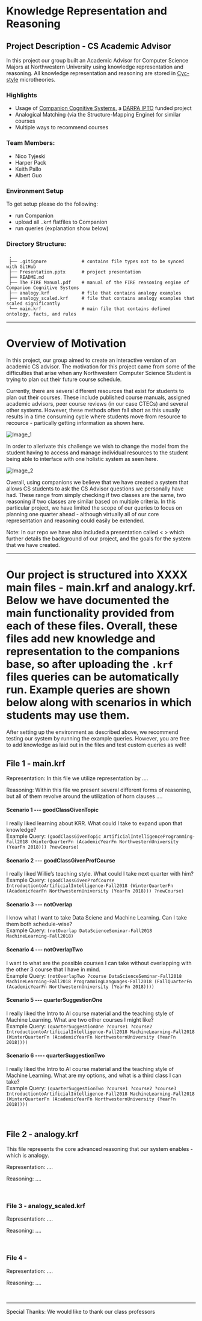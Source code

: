 # Knowledge Representation and Reasoning

## Project Description - CS Academic Advisor
In this project our group built an Academic Advisor for Computer Science Majors at Northwestern University using knowledge representation and reasoning. All knowledge representation and reasoning are stored in [Cyc-style](https://en.wikipedia.org/wiki/Cyc) microtheories.

### Highlights
- Usage of [Companion Cognitive Systems](http://www.qrg.northwestern.edu/ideas/companions-idea.htm), a [DARPA IPTO](https://en.wikipedia.org/wiki/Information_Processing_Techniques_Office) funded project
- Analogical Matching (via the Structure-Mapping Engine) for similar courses
- Multiple ways to recommend courses

### Team Members:
- Nico Tyjeski
- Harper Pack
- Keith Pallo
- Albert Guo

### Environment Setup
To get setup please do the following:
- run Companion
- upload all `.krf` flatfiles to Companion
- run queries (explanation show below)

### Directory Structure:
     .
     ├── .gitignore             # contains file types not to be synced with GitHub
     ├── Presentation.pptx      # project presentation                               
     ├── README.md                               
     ├── The FIRE Manual.pdf    # manual of the FIRE reasoning engine of Companion Cognitive Systems
     ├── analogy.krf            # file that contains analogy examples
     ├── analogy_scaled.krf     # file that contains analogy examples that scaled significantly
     └── main.krf               # main file that contains defined ontology, facts, and rules

------------------------------------------------------------------------------


# Overview of Motivation
In this project, our group aimed to create an interactive version of an academic CS advisor. The motivation for this project came from some of the difficulties that arise when any Northwestern Computer Science Student is trying to plan out their future course schedule.


Currently, there are several different resources that exist for students to plan out their courses. These include published course manuals, assigned academic advisors, peer course reviews (in our case CTECs) and several other systems. However, these methods often fall short as this usually results in a time consuming cycle where students move from resource to recource - partically getting information as shown here.

![Image_1](/images/readme_image_1.png)

In order to allerivate this challenge we wish to change the model from the student having to access and manage individual resources to the student being able to interface with one holistic system as seen here.

![Image_2](/images/readme_image_2.png)

Overall, using companions we believe that we have created a system that allows CS students to ask the CS Advisor questions we personally have had. These range from simply checking if two classes are the same, two reasoning if two classes are similar based on multiple criteria. In this particular project, we have limited the scope of our queries to focus on planning one quarter ahead - although virtually all of our core representation and reasoning could easily be extended.  


Note: In our repo we have also included a presentation called < > which further details the background of our project, and the goals for the system that we have created.

------------------------------------------------------------------------------



Our project is structured into XXXX main files - main.krf and analogy.krf. Below we have documented the main functionality provided from each of these files. Overall, these files add new knowledge and representation to the companions base, so after uploading the `.krf` files queries can be automatically run. Example queries are shown below along with scenarios in which students may use them.
=======


After setting up the environment as described above, we recommend testing our system by running the example queries. However, you are free to add knowledge as laid out in the files and test custom queries as well!



## File 1 - main.krf


Representation: In this file we utilize representation by ....

Reasoning: Within this file we present several different forms of reasoning, but all of them revolve around the utilization of horn clauses ....


#### Scenario 1 --- goodClassGivenTopic <br />
I really liked learning about KRR. What could I take to expand upon that knowledge? <br/>
Example Query: `(goodClassGivenTopic ArtificialIntelligenceProgramming-Fall2018 (WinterQuarterFn (AcademicYearFn NorthwesternUniversity (YearFn 2018))) ?newCourse)`

#### Scenario 2  --- goodClassGivenProfCourse  <br />
I really liked Willie’s teaching style. What could I take next quarter with him? <br/>
Example Query: `(goodClassGivenProfCourse IntroductiontoArtificialIntelligence-Fall2018 (WinterQuarterFn (AcademicYearFn NorthwesternUniversity (YearFn 2018))) ?newCourse)`

#### Scenario 3  ---  notOverlap <br/>
I know what I want to take Data Sciene and Machine Learning. Can I take them both schedule-wise? <br/>
Example Query: `(notOverlap DataScienceSeminar-Fall2018 MachineLearning-Fall2018)`

#### Scenario 4 --- notOverlapTwo <br/>
I want to what are the possible courses I can take without overlapping with the other 3 course that I have in mind. <br/>
Example Query: `(notOverlapTwo ?course DataScienceSeminar-Fall2018 MachineLearning-Fall2018 ProgrammingLanguages-Fall2018 (FallQuarterFn (AcademicYearFn NorthwesternUniversity (YearFn 2018))))`

#### Scenario 5 --- quarterSuggestionOne <br/>
I really liked the Intro to AI course material and the teaching style of Machine Learning. What are two other courses I might like? <br/>
Example Query: `(quarterSuggestionOne ?course1 ?course2 IntroductiontoArtificialIntelligence-Fall2018 MachineLearning-Fall2018 (WinterQuarterFn (AcademicYearFn NorthwesternUniversity (YearFn 2018))))`

#### Scenario 6 ---- quarterSuggestionTwo <br/>
I really liked the Intro to AI course material and the teaching style of Machine Learning. What are my options, and what is a third class I can take? <br/>
Example Query: `(quarterSuggestionTwo ?course1 ?course2 ?course3 IntroductiontoArtificialIntelligence-Fall2018 MachineLearning-Fall2018 (WinterQuarterFn (AcademicYearFn NorthwesternUniversity (YearFn 2018))))`

<br/>

## File 2 - analogy.krf

This file represents the core advanced reasoning that our system enables - which is analogy.

Representation: ....


Reasoning: ....

<br/>

### File 3 - analogy_scaled.krf

Representation: ....

Reasoning: ....

<br/>

### File 4 - <Harpers File> 

Representation: ....

Reasoning: ....

<br/>

------------------------------------------------------------------------------

Special Thanks: We would like to thank our class professors
